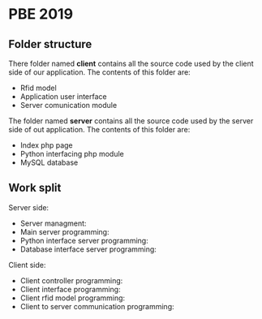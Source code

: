 # PBE 2019

## Folder structure

There folder named **client** contains all the source code used by the client side of our application. The contents of this folder are:

- Rfid model
- Application user interface
- Server comunication module

The folder named **server** contains all the source code used by the server side of out application. The contents of this folder are:

- Index php page
- Python interfacing php module
- MySQL database

## Work split

Server side:

- Server managment:
- Main server programming:
- Python interface server programming:
- Database interface server programming:

Client side:

- Client controller programming:
- Client interface programming:
- Client rfid model programming:
- Client to server communication programming:
